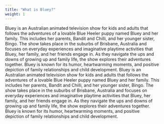 ```yaml
---
title: "What is Bluey?"
weight: 1
---
```


Bluey is an Australian animated television show for kids and adults that follows the adventures of a lovable Blue Heeler puppy named Bluey and her family. This includes her parents, Bandit and Chilli, and her younger sister, Bingo. The show takes place in the suburbs of Brisbane, Australia and focuses on everyday experiences and imaginative playtime activities that Bluey, her family, and her friends engage in. As they navigate the ups and downs of growing up and family life, the show explores their adventures together. Bluey is known for its humor, heartwarming moments, and positive depiction of family relationships and child development.
Bluey is an Australian animated television show for kids and adults that follows the adventures of a lovable Blue Heeler puppy named Bluey and her family. This includes her parents, Bandit and Chilli, and her younger sister, Bingo. The show takes place in the suburbs of Brisbane, Australia and focuses on everyday experiences and imaginative playtime activities that Bluey, her family, and her friends engage in. As they navigate the ups and downs of growing up and family life, the show explores their adventures together. Bluey is known for its humor, heartwarming moments, and positive depiction of family relationships and child development.
